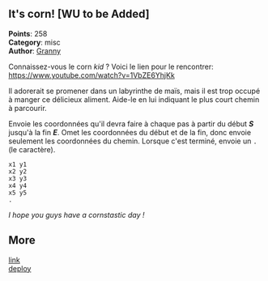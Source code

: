 ## It's corn! [WU to be Added]
**Points**: 258  
**Category**: misc  
**Author**: [Granny](https://github.com/CloeD)

Connaissez-vous le corn *kid* ? Voici le lien pour le rencontrer: https://www.youtube.com/watch?v=1VbZE6YhjKk

Il adorerait se promener dans un labyrinthe de maïs, mais il est trop occupé à manger ce délicieux aliment. Aide-le en lui indiquant le plus court chemin à parcourir.

Envoie les coordonnées qu'il devra faire à chaque pas à partir du début ***S*** jusqu'à la fin ***E***. Omet les coordonnées du début et de la fin, donc envoie seulement les coordonnées du chemin. Lorsque c'est terminé, envoie un `.` (le caractère).

```
x1 y1
x2 y2
x3 y3
x4 y4
x5 y5
.
```
*I hope you guys have a cornstastic day !*

## More
[link](https://ctf2022.unitedctf.ca/challenges#It's%20corn!-49)  
[deploy](https://github.com/UnitedCTF/UnitedCTF-2022/tree/master/challenges/misc/its-corn)
